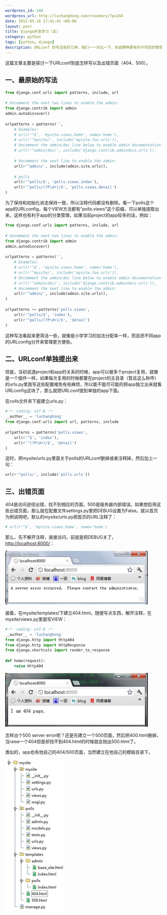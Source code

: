 ```yaml
--- 
wordpress_id: 244
wordpress_url: http://luchanghong.com/rosemary/?p=244
date: 2012-05-18 17:41:43 +08:00
layout: post
title: Django开发学习（五）
category: python
tags: [python, django]
description: URLconf 的写法有好几种，我们一一对比一下，到底哪种更有利于项目的管理，另外看一下 404 、 500 等错误的 redirect 方法。
---
```

这篇文章主要是探讨一下URLconf到底怎样写以及出错页面（404、500）。

## 一、最原始的写法

```python
from django.conf.urls import patterns, include, url

# Uncomment the next two lines to enable the admin:
from django.contrib import admin
admin.autodiscover()

urlpatterns = patterns('',
    # Examples:
    # url(r'^$', 'mysite.views.home', name='home'),
    # url(r'^mysite/', include('mysite.foo.urls')),
    # Uncomment the admin/doc line below to enable admin documentation:
    # url(r'^admin/doc/', include('django.contrib.admindocs.urls')),

    # Uncomment the next line to enable the admin:
    url(r'^admin/', include(admin.site.urls)),

    # polls
    url(r'^polls/$', 'polls.views.index'),
    url(r'^polls/(?P\d+)/$', 'polls.views.detail')
)
```

为了保持和初始化状态保持一致，所以注释代码都没有删除。看一下polls这个app的URLconfig，每个VIEW方法都有“polls.views”这个前缀，可以单独提取出来，这样也有利于app的分类管理，如果当前project的app较多的话，例如：

```python
from django.conf.urls import patterns, include, url

# Uncomment the next two lines to enable the admin:
from django.contrib import admin
admin.autodiscover()

urlpatterns = patterns('',
    # Examples:
    # url(r'^$', 'mysite.views.home', name='home'),
    # url(r'^mysite/', include('mysite.foo.urls')),
    # Uncomment the admin/doc line below to enable admin documentation:
    # url(r'^admin/doc/', include('django.contrib.admindocs.urls')),
    # Uncomment the next line to enable the admin:
    url(r'^admin/', include(admin.site.urls)),
)

urlpatterns += patterns('polls.views',
    url(r'^polls/$', 'index'),
    url(r'^polls/(?P\d+)/$', 'detail')
)
```

这种写法看起来更简洁一些，就像是小学学习的加法分配率一样，而且把不同app的URLconfig分开来管理更方便些。

## 二、URLconf单独提出来

但是，当初说道project和app的关系的时候，app可以被多个project复用，就像是一个插件一样，如果每次复用的时候都要在project的主目录（暂且这么称呼）的urls.py里面写这些配置难免有些麻烦，所以能不能尽可能的把app独立出来就看URLconfig这块了，那么就把URLconf提到单独的app下面。

在colls文件夹下面建立urls.py：

```python
#-*- coding: utf-8 -*-
__author__ = 'luchanghong'
from django.conf.urls import url, patterns, include

urlpatterns = patterns('polls.views',
    url(r'^$', 'index'),
    url(r'^(?P\d+)/$', 'detail')
)
```

这时，把mysite/urls.py里面关于polls的URLconf删掉或者注释掉，然后加上一句：

```python
url(r'^polls/', include('polls.urls'))
```

## 三、出错页面

404是访问途径出错，找不到相应的页面，500是服务器内部错误。如果想启用这些出错页面，那么就在配置文件settings.py里把DEBUG设置为False。就以首页为例说明吧，默认的mysite/urls.py把首页的URL注释了：

```python
# url(r'^$', 'mysite.views.home', name='home')
```

那么，先不解开注释，直接访问，前提是把DEBUG关了，<a href="http://localhost:8000/">http://localhost:8000/</a>：

<a href="/upload/2012/05/404-1.jpg"><img class="alignnone size-full wp-image-247" title="404-1" src="/upload/2012/05/404-1.jpg" alt="" width="459" height="172" /></a>

接着，在mysite/templates/下建立404.html，随便写点东西，解开注释，在mysite/views.py里面写VIEW：

```python
#-*- coding: utf-8 -*-
__author__ = 'luchanghong'
from django.http import Http404
from django.http import HttpResponse
from django.shortcuts import render_to_response

def home(request):
    raise Http404
```

<a href="/upload/2012/05/404page.jpg"><img class="alignnone size-full wp-image-248" title="404page" src="/upload/2012/05/404page.jpg" alt="" width="459" height="172" /></a>

怎样出个500 server error呢？还是先建立一个500页面，然后把400.html删掉，当raise一个404但是却找不到404.html的时候就会抛出500.html了。

类似的，app也有他自己的404/500页面，当然建立在他自己的模板目录下。

<a href="/upload/2012/05/files.jpg"><img class="alignnone size-full wp-image-249" title="files" src="/upload/2012/05/files.jpg" alt="" width="191" height="485" /></a>
